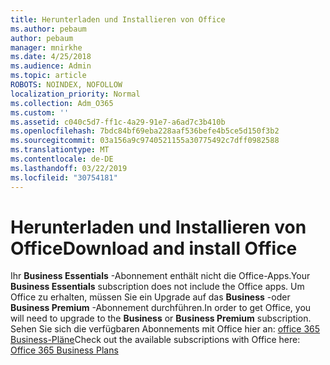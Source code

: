 ```yaml
---
title: Herunterladen und Installieren von Office
ms.author: pebaum
author: pebaum
manager: mnirkhe
ms.date: 4/25/2018
ms.audience: Admin
ms.topic: article
ROBOTS: NOINDEX, NOFOLLOW
localization_priority: Normal
ms.collection: Adm_O365
ms.custom: ''
ms.assetid: c040c5d7-ff1c-4a29-91e7-a6ad7c3b410b
ms.openlocfilehash: 7bdc84bf69eba228aaf536befe4b5ce5d150f3b2
ms.sourcegitcommit: 03a156a9c9740521155a30775492c7dff0982588
ms.translationtype: MT
ms.contentlocale: de-DE
ms.lasthandoff: 03/22/2019
ms.locfileid: "30754181"
---
```

# <a name="download-and-install-office"></a><span data-ttu-id="9a8f3-102">Herunterladen und Installieren von Office</span><span class="sxs-lookup"><span data-stu-id="9a8f3-102">Download and install Office</span></span>

<span data-ttu-id="9a8f3-103">Ihr **Business Essentials** -Abonnement enthält nicht die Office-Apps.</span><span class="sxs-lookup"><span data-stu-id="9a8f3-103">Your **Business Essentials** subscription does not include the Office apps.</span></span> <span data-ttu-id="9a8f3-104">Um Office zu erhalten, müssen Sie ein Upgrade auf das **Business** -oder **Business Premium** -Abonnement durchführen.</span><span class="sxs-lookup"><span data-stu-id="9a8f3-104">In order to get Office, you will need to upgrade to the **Business** or **Business Premium** subscription.</span></span> <span data-ttu-id="9a8f3-105">Sehen Sie sich die verfügbaren Abonnements mit Office hier an: [office 365 Business-Pläne](https://products.office.com/compare-all-microsoft-office-products?tab=2)</span><span class="sxs-lookup"><span data-stu-id="9a8f3-105">Check out the available subscriptions with Office here: [Office 365 Business Plans](https://products.office.com/compare-all-microsoft-office-products?tab=2)</span></span>
  

